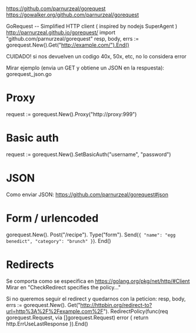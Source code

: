 https://github.com/parnurzeal/gorequest
https://gowalker.org/github.com/parnurzeal/gorequest

GoRequest -- Simplified HTTP client ( inspired by nodejs SuperAgent ) http://parnurzeal.github.io/gorequest/
import "github.com/parnurzeal/gorequest"
resp, body, errs := gorequest.New().Get("http://example.com/").End()

CUIDADO! si nos devuelven un codigo 40x, 50x, etc, no lo considera error

Mirar ejemplo (envia un GET y obtiene un JSON en la respuesta):
gorequest_json.go

# Proxy
request := gorequest.New().Proxy("http://proxy:999")

# Basic auth
request := gorequest.New().SetBasicAuth("username", "password")

# JSON
Como enviar JSON: https://github.com/parnurzeal/gorequest#json

# Form / urlencoded
gorequest.New().
  Post("/recipe").
  Type("form").
  Send(`{ "name": "egg benedict", "category": "brunch" }`).
  End()


# Redirects
Se comporta como se especifica en https://golang.org/pkg/net/http/#Client
Mirar en "CheckRedirect specifies the policy..."

Si no queremos seguir el redirect y quedarnos con la peticion:
resp, body, errs := gorequest.New().
  Get("http://httpbin.org/redirect-to?url=http%3A%2F%2Fexample.com%2F").
  RedirectPolicy(func(req gorequest.Request, via []gorequest.Request) error {
    return http.ErrUseLastResponse
  }).End()
